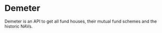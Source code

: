 # Demeter
Demeter is an API to get all fund houses, their mutual fund schemes and the historic NAVs.
